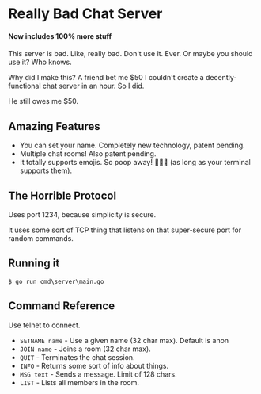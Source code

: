# Really Bad Chat Server
#### Now includes 100% more stuff

This server is bad. Like, really bad. Don't use it. Ever. Or maybe you should use it? Who knows.  

Why did I make this? A friend bet me $50 I couldn't create a decently-functional chat server in an hour. So I did. 

He still owes me $50. 

## Amazing Features

- You can set your name. Completely new technology, patent pending.
- Multiple chat rooms! Also patent pending.
- It totally supports emojis. So poop away! 💩💩💩 (as long as your terminal supports them).

## The Horrible Protocol

Uses port 1234, because simplicity is secure. 

It uses some sort of TCP thing that listens on that super-secure port for random commands.

## Running it

`$ go run cmd\server\main.go`

## Command Reference

Use telnet to connect. 

- `SETNAME name` - Use a given name (32 char max). Default is anon
- `JOIN name` - Joins a room (32 char max).
- `QUIT` - Terminates the chat session. 
- `INFO` - Returns some sort of info about things.
- `MSG text` - Sends a message. Limit of 128 chars. 
- `LIST` - Lists all members in the room.
